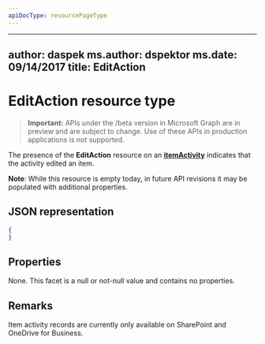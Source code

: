 ```yaml
---
apiDocType: resourcePageType
---
```

---
author: daspek
ms.author: dspektor
ms.date: 09/14/2017
title: EditAction
---
# EditAction resource type

> **Important:** APIs under the /beta version in Microsoft Graph are in preview and are subject to change. Use of these APIs in production applications is not supported.

The presence of the **EditAction** resource on an [**itemActivity**][activity] indicates that the activity edited an item.

**Note**: While this resource is empty today, in future API revisions it may be populated with additional properties.

[activity]: itemActivity.md

## JSON representation

<!-- {
  "blockType": "resource",
  "optionalProperties": [ ],
  "@type": "microsoft.graph.editAction"
}-->

```json
{
}
```

## Properties

None. This facet is a null or not-null value and contains no properties.

## Remarks

Item activity records are currently only available on SharePoint and OneDrive for Business.

<!-- {
  "type": "#page.annotation",
  "description": "The EditAction object provides information about an activity that edited an item.",
  "keywords": "activities,activity,action,edit,modify",
  "section": "documentation",
  "tocPath": "Resources/EditAction"
} -->
